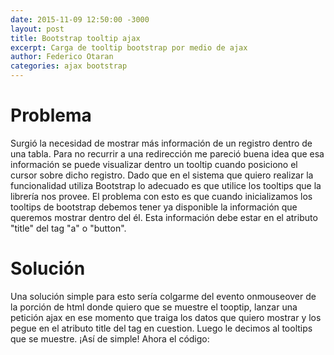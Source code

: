 ```yaml
---
date: 2015-11-09 12:50:00 -3000
layout: post
title: Bootstrap tooltip ajax
excerpt: Carga de tooltip bootstrap por medio de ajax
author: Federico Otaran
categories: ajax bootstrap
---
```


# Problema
Surgió la necesidad de mostrar más información de un registro dentro de una tabla. Para no recurrir a una redirección me pareció buena idea que esa información se puede visualizar dentro un tooltip cuando posiciono el cursor sobre dicho registro.
Dado que en el sistema que quiero realizar la funcionalidad utiliza Bootstrap lo adecuado es que utilice los tooltips que la librería nos provee. El problema con esto es que cuando inicializamos los tooltips de bootstrap debemos tener ya disponible la información que queremos mostrar dentro del él. Esta información debe estar en el atributo "title" del tag "a" o "button".

# Solución
Una solución simple para esto sería colgarme del evento onmouseover de la porción de html donde quiero que se muestre el tooptip, lanzar una petición ajax en ese momento que traiga los datos que quiero mostrar y los pegue en el atributo title del tag en cuestion. Luego le decimos al tooltips que se muestre. ¡Así de simple!
Ahora el código:

